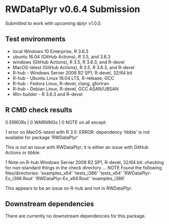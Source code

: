 # RWDataPlyr v0.6.4 Submission 

Submitted to work with upcoming dplyr v1.0.0.

## Test environments
* local Windows 10 Enterprise, R 3.6.3
* ubuntu 16.04 (GitHub Actions), R 3.5, and 3.6.3
* windows (GitHub Actions), R 3.5, R 3.6.3, and R-devel
* MacOS-latest (GitHub Actions), R 3.5, R 3.6.3, and R-devel
* R-hub - Windows Server 2008 R2 SP1, R-devel, 32/64 bit
* R-hub - Ubuntu Linux 16.04 LTS, R-release, GCC
* R-hub - Fedora Linux, R-devel, clang, gfortran
* R-hub - Debian Linux, R-devel, GCC ASAN/UBSAN
* Win-builder - R 3.6.3 and R-devel

## R CMD check results

0 ERRORs | 0 WARNINGs | 0 NOTE on all except:

1 error on MacOS-latest with R 3.5:
ERROR: dependency ‘tibble’ is not available for package ‘RWDataPlyr’

This is not an issue with RWDataPlyr; it is either an issue with GitHub Actions 
or tibble.

1 Note on R-hub Windows Server 2008 R2 SP1, R-devel, 32/64 bit:
checking for non-standard things in the check directory ... NOTE
  Found the following files/directories:
    'examples_x64' 'tests_i386' 'tests_x64'
    'RWDataPlyr-Ex_i386.Rout' 'RWDataPlyr-Ex_x64.Rout' 'examples_i386'

This appears to be an issue on R-hub and not in RWDataPlyr.

## Downstream dependencies
There are currently no downstream dependencies for this package.
